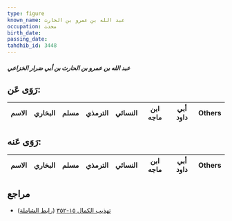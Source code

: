 ```yaml
---
type: figure
known_name: عبد الله بن عمرو بن الحارث
occupation: محدث
birth_date:
passing_date:
tahdhib_id: 3448
---
```

##### عبد الله بن عمرو بن الحارث بن أبي ضرار الخزاعي

## رَوَى عَن:
| الاسم | البخاري | مسلم | الترمذي | النسائي | ابن ماجه | أبي داود | Others |
| ----- | ------- | ---- | ------- | ------- | -------- | -------- | ------ |
## رَوَى عَنه:
| الاسم | البخاري | مسلم | الترمذي | النسائي | ابن ماجه | أبي داود | Others |
| ----- | ------- | ---- | ------- | ------- | -------- | -------- | ------ |
## مراجع
- [تهذيب الكمال ١٥-٣٥٢](obsidian://open?vault=Tahdhib-al-Kamal&file=Figures/٣٤٤٨-عبد%20الله%20بن%20عمرو%20بن%20الحارث%20بن%20أبي%20ضرار%20الخزاعي) ([رابط الشاملة](https://shamela.ws/book/3722/7836))